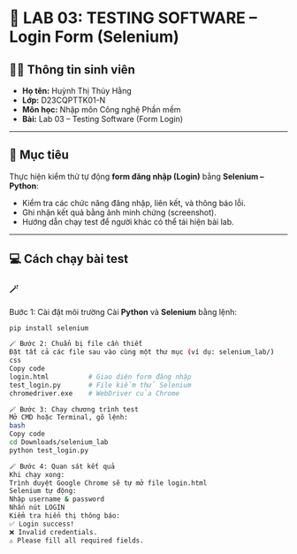# 🧪 LAB 03: TESTING SOFTWARE – Login Form (Selenium)

## 👩‍💻 Thông tin sinh viên
- **Họ tên:** Huỳnh Thị Thúy Hằng  
- **Lớp:** D23CQPTTK01-N 
- **Môn học:** Nhập môn Công nghệ Phần mềm  
- **Bài:** Lab 03 – Testing Software (Form Login)

---

## 🎯 Mục tiêu
Thực hiện kiểm thử tự động **form đăng nhập (Login)** bằng **Selenium – Python**:
- Kiểm tra các chức năng đăng nhập, liên kết, và thông báo lỗi.
- Ghi nhận kết quả bằng ảnh minh chứng (screenshot).
- Hướng dẫn chạy test để người khác có thể tái hiện bài lab.

---

## 💻 Cách chạy bài test

### 🪄 
Bước 1: Cài đặt môi trường
Cài **Python** và **Selenium** bằng lệnh:
```bash
pip install selenium

🪄 Bước 2: Chuẩn bị file cần thiết
Đặt tất cả các file sau vào cùng một thư mục (ví dụ: selenium_lab/)
css
Copy code
login.html          # Giao diện form đăng nhập
test_login.py       # File kiểm thử Selenium
chromedriver.exe    # WebDriver của Chrome

🪄 Bước 3: Chạy chương trình test
Mở CMD hoặc Terminal, gõ lệnh:
bash
Copy code
cd Downloads/selenium_lab
python test_login.py

🪄 Bước 4: Quan sát kết quả
Khi chạy xong:
Trình duyệt Google Chrome sẽ tự mở file login.html
Selenium tự động:
Nhập username & password
Nhấn nút LOGIN
Kiểm tra hiển thị thông báo:
✅ Login success!
❌ Invalid credentials.
⚠️ Please fill all required fields.
